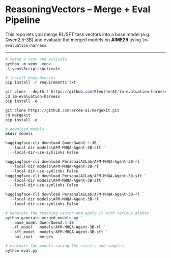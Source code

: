 # ReasoningVectors – Merge + Eval Pipeline

This repo lets you merge RL/SFT task vectors into a base model (e.g. Qwen2.5-3B) and evaluate the merged models on **AIME25** using `lm-evaluation-harness`.

---

```powershell
# setup a venv and activate
python -m venv .venv
.\.venv\Scripts\Activate

# install dependencies
pip install -r requirements.txt

git clone --depth 1 https://github.com/EleutherAI/lm-evaluation-harness
cd lm-evaluation-harness
pip install -e .

git clone https://github.com/arcee-ai/mergekit.git
cd mergekit
pip install -e .

# download models 
mkdir models

huggingface-cli download Qwen/Qwen2.5-3B `
  --local-dir models\AFM-MHQA-Agent-3B-sft `
  --local-dir-use-symlinks False

huggingface-cli download PersonalAILab/AFM-MHQA-Agent-3B-rl `
  --local-dir models\AFM-MHQA-Agent-3B-rl `
  --local-dir-use-symlinks False
huggingface-cli download PersonalAILab/AFM-MHQA-Agent-3B-sft `
  --local-dir models\AFM-MHQA-Agent-3B-sft `
  --local-dir-use-symlinks False

huggingface-cli download PersonalAILab/AFM-MHQA-Agent-3B-rl `
  --local-dir models\AFM-MHQA-Agent-3B-rl `
  --local-dir-use-symlinks False

# Generate the resoning vector and apply it with various alphas
python generate_merged_models.py `
  --base_model Qwen/Qwen2.5-3B `
  --rl_model   models/AFM-MHQA-Agent-3B-rl `
  --sft_model  models/AFM-MHQA-Agent-3B-sft `
  --out_root   merges

# evaluate the models saving the results and samples.
python eval.py

